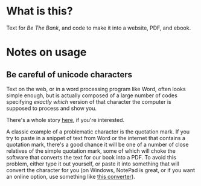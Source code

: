 # What is this?

Text for _Be The Bank_, and code to make it into a website, PDF, and ebook.

# Notes on usage

## Be careful of unicode characters
Text on the web, or in a word processing program like Word, often looks simple enough, but is actually composed of a large number of codes specifying *exactly which* version of that character the computer is supposed to process and show you. 

There's a whole story [here](https://www.joelonsoftware.com/2003/10/08/the-absolute-minimum-every-software-developer-absolutely-positively-must-know-about-unicode-and-character-sets-no-excuses/), if you're interested. 

A classic example of a problematic character is the quotation mark. If you try to paste in a snippet of text from Word or the internet that contains a quotation mark, there's a good chance it will be one of a number of close relatives of the simple quotation mark, some of which will choke the software that converts the text for our book into a PDF. To avoid this problem, either type it out yourself, or paste it into something that will convert the character for you (on Windows, NotePad is great, or if you want an online option, use something like [this converter](https://onlineasciitools.com/convert-unicode-to-ascii)).
